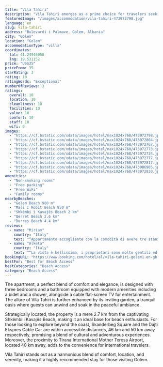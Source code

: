 ```yaml
---
title: "Vila Tahiri"
description: "Vila Tahiri emerges as a prime choice for travelers seeking spacious and serene accommodations in Golem, just a stone's throw away from the pristine shores of Mali I Robit Beach and Golem Beach."
featuredImage: "/images/accommodation/vila-tahiri-473972798.jpg"
language: en
slug: vila-tahiri
address: "Bulevardi i Palmave, Golem, Albania"
city: "Golem"
location: "Golem"
accommodationType: "villa"
coordinates:
  lat: 41.24946058
  lng: 19.531152
price: "US$35"
priceFrom: 35
starRating: 3
rating: 10
ratingWords: "Exceptional"
numberOfReviews: 3
ratings:
  overall: 10
  location: 10
  cleanliness: 10
  facilities: 10
  value: 10
  comfort: 10
  staff: 10
  wifi: 0
images:
  - "https://cf.bstatic.com/xdata/images/hotel/max1024x768/473972798.jpg?k=75dcc6ae233569413cf2b93de94f7018a9a6aabce1eb4e2279d0428896dd797c&o=&hp=1"
  - "https://cf.bstatic.com/xdata/images/hotel/max1024x768/473972804.jpg?k=5e19790a2b73768768da8679238f19acbec84e51b7143919aa1d8a8f1671d4c2&o=&hp=1"
  - "https://cf.bstatic.com/xdata/images/hotel/max1024x768/473972767.jpg?k=dfff948ecb82cccff6ae6081189aa87a9322cbb475a2685d19c7c91e739591b3&o=&hp=1"
  - "https://cf.bstatic.com/xdata/images/hotel/max1024x768/473972773.jpg?k=8f04f5538c2190811767ac1f4c613fffc35a591047756ded75e7bbfb8de319a7&o=&hp=1"
  - "https://cf.bstatic.com/xdata/images/hotel/max1024x768/473972734.jpg?k=da46154a225e332bd05b7ffbc52a8f05d5dd1dc71862d46670e7cee007e0700b&o=&hp=1"
  - "https://cf.bstatic.com/xdata/images/hotel/max1024x768/473972777.jpg?k=b30717c77ff076317d60cac5323dcbfb02c6f641c1cbc8dc07030adb5c2388fe&o=&hp=1"
  - "https://cf.bstatic.com/xdata/images/hotel/max1024x768/473972817.jpg?k=53010f576210903a426b820ef08d835f0b3aa86217b559fc23b7023114de4dd9&o=&hp=1"
  - "https://cf.bstatic.com/xdata/images/hotel/max1024x768/473986905.jpg?k=5a67f59ac791c03dcc53fa4784f09314d2b2f0f6a64b8092ef9971612582d222&o=&hp=1"
  - "https://cf.bstatic.com/xdata/images/hotel/max1024x768/473972830.jpg?k=fe7a89e7e85ac0911bfe6dae53fadba2bc9e7b60b0cb495b7c322ba874618ea9&o=&hp=1"
amenities:
  - "Non-smoking rooms"
  - "Free parking"
  - "Free WiFi"
  - "Family rooms"
nearbyBeaches:
  - "Golem Beach 900 m"
  - "Mali I Robit Beach 950 m"
  - "Shkëmbi i Kavajës Beach 2 km"
  - "Qerret Beach 2.6 km"
  - "Durres Beach 4.4 km"
reviews:
  - name: "Miriam"
    country: "Italy"
    text: "“Appartamento accogliente con la comodità di avere tre stanze da letto. Molto pulita.”"
  - name: "Alketa"
    country: "Italy"
    text: "“La vista è bellissima, i proprietari sono molto gentili ed disponibili, la casa molto pulita, tranquillità, ero con i miei genitori ed mio figlio, siamo rimasti veramente molto contenti,ritorneremo sicuramente,”"
bookingURL: "https://www.booking.com/hotel/al/vila-tahiri-golem1.en-gb.html?aid=8035640"
bestFor: "Best for Beach Access"
bestCategories: "Beach Access"
category: "Beach Access"
---
```


The apartment, a perfect blend of comfort and elegance, is designed with three bedrooms and a bathroom equipped with modern amenities including a bidet and a shower, alongside a cable flat-screen TV for entertainment. The allure of Vila Tahiri is further enhanced by its inviting garden, a tranquil oasis where guests can unwind and soak in the peaceful ambiance.

Strategically located, the property is a mere 2.7 km from the captivating Shkëmbi i Kavajës Beach, making it an ideal base for beach enthusiasts. For those looking to explore beyond the coast, Skanderbeg Square and the Dajti Ekspres Cable Car are within accessible distances, 46 km and 50 km away respectively, promising a blend of cultural and adventurous experiences. Moreover, the proximity to Tirana International Mother Teresa Airport, located 40 km away, adds to the convenience for international travelers.

Vila Tahiri stands out as a harmonious blend of comfort, location, and serenity, making it a highly recommended stay for those visiting Golem.